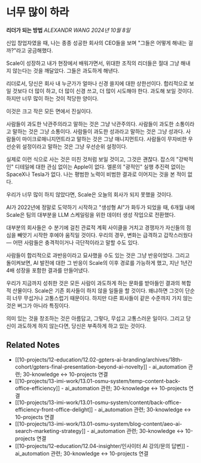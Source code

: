 # 너무 많이 하라
**리더가 되는 방법**
*ALEXANDR WANG*
*2024년 10월 8일*

신입 창업자였을 때, 나는 종종 성공한 회사의 CEO들을 보며 "그들은 어떻게 해내는 걸까?"라고 궁금해했다.

Scale이 성장하고 내가 현장에서 배워가면서, 위대한 조직의 리더들은 절대 그냥 해내지 않는다는 것을 깨달았다. 그들은 과도하게 해낸다.

리더로서, 당신은 회사 내 누군가가 얼마나 신경 쓸지에 대한 상한선이다. 합리적으로 보일 것보다 더 많이 하고, 더 많이 신경 쓰고, 더 많이 시도해야 한다. 과도해 보일 것이다. 하지만 너무 많이 하는 것이 적당한 양이다.

이것은 크고 작은 모든 면에서 진실이다.

사람들이 과도한 낙관주의라고 말하는 것은 그냥 낙관주의다.
사람들이 과도한 소통이라고 말하는 것은 그냥 소통이다.
사람들이 과도한 성과라고 말하는 것은 그냥 성과다.
사람들이 마이크로매니지먼트라고 말하는 것은 그냥 매니지먼트다.
사람들이 무자비한 우선순위 설정이라고 말하는 것은 그냥 우선순위 설정이다.

실제로 이런 식으로 사는 것은 미친 것처럼 보일 것이고, 그것은 괜찮다. 잡스의 "강박적인" 디테일에 대한 관심 없이는 Apple이 없다. 엘론의 "광적인" 실행 추진력 없이는 SpaceX나 Tesla가 없다. 나는 평범한 노력이 비범한 결과로 이어지는 것을 본 적이 없다.

우리가 너무 많이 하지 않았다면, Scale은 오늘의 회사가 되지 못했을 것이다.

AI가 2022년에 정말로 도약하기 시작하고 "생성형 AI"가 화두가 되었을 때, 6개월 내에 Scale은 팀의 대부분을 LLM 스케일링을 위한 데이터 생성 작업으로 전환했다.

대부분의 회사들은 수 분기에 걸친 관료적 계획 사이클을 거치고 경쟁자가 자신들의 점심을 빼앗기 시작한 후에야 움직일 것이다. 우리의 경우, 변화는 급격하고 갑작스러웠다 — 어떤 사람들은 충격적이거나 극단적이라고 말할 수도 있다.

사람들이 합리적으로 과반응이라고 묘사했을 수도 있는 것은 그냥 반응이었다. 그리고 돌이켜보면, AI 발전에 대한 그 반응이 Scale의 이후 경로를 가능하게 했고, 지난 1년간 4배 성장을 포함한 결과를 만들어냈다.

우리가 지금까지 성취한 것은 모든 사람이 과도하게 하는 문화를 받아들인 결과의 복합적 산물이다. Scale은 기존 회사들이 하지 않을 일들을 할 것이다. 왜냐하면 그것이 단순히 너무 무섭거나 고통스럽기 때문이다. 하지만 다른 회사들이 같은 수준까지 가지 않는 것은 버그가 아니라 특징이다.

의미 있는 것을 창조하는 것은 아름답고, 그렇다, 무섭고 고통스러운 일이다. 그리고 당신이 과도하게 하지 않는다면, 당신은 부족하게 하고 있는 것이다.

## Related Notes

- [[10-projects/12-education/12.02-gpters-ai-branding/archives/18th-cohort/gpters-final-presentation-beyond-ai-novelty]] - ai_automation 관련; 30-knowledge ↔ 10-projects 연결
- [[10-projects/13-imi-work/13.01-osmu-system/temp-content-back-office-efficiency]] - ai_automation 관련; 30-knowledge ↔ 10-projects 연결
- [[10-projects/13-imi-work/13.01-osmu-system/content/back-office-efficiency-front-office-delight]] - ai_automation 관련; 30-knowledge ↔ 10-projects 연결
- [[10-projects/13-imi-work/13.01-osmu-system/blog-content/aeo-ai-search-marketing-strategy]] - ai_automation 관련; 30-knowledge ↔ 10-projects 연결
- [[10-projects/12-education/12.04-insighter/인사이터 AI 강의/문의 답변]] - ai_automation 관련; 30-knowledge ↔ 10-projects 연결
